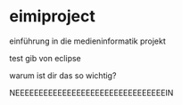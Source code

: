 # eimiproject
einführung in die medieninformatik projekt


test gib von eclipse


warum ist dir das so wichtig?


NEEEEEEEEEEEEEEEEEEEEEEEEEEEEEEEEIN
